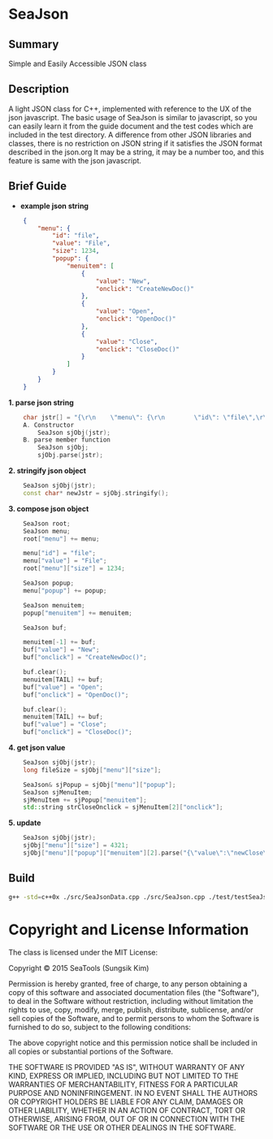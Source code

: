# SeaJson

Summary
-------
Simple and Easily Accessible JSON class

Description
-----------
A light JSON class for C++, implemented with reference to the UX of the json javascript.
The basic usage of SeaJson is similar to javascript, so you can easily learn it from the guide document and the test codes which are included in the test directory.
A difference from other JSON libraries and classes, there is no restriction on JSON string if it satisfies the JSON format described in the json.org
It may be a string, it may be a number too, and this feature is same with the json javascript.

Brief Guide
-----------
- **example json string**
```json
    {
        "menu": {
            "id": "file",
            "value": "File",
            "size": 1234,
            "popup": {
                "menuitem": [
                    {
                        "value": "New",
                        "onclick": "CreateNewDoc()"
                    },
                    {
                        "value": "Open",
                        "onclick": "OpenDoc()"
                    },
                    {
                        "value": "Close",
                        "onclick": "CloseDoc()"
                    }
                ]
            }
        }
    }
```

**1. parse json string**
```cpp
    char jstr[] = "{\r\n    \"menu\": {\r\n        \"id\": \"file\",\r\n        \"value\": \"File\",\r\n        \"size\": 1234,\r\n        \"popup\": {\r\n            \"menuitem\": [\r\n                {\r\n                    \"value\": \"New\",\r\n                    \"onclick\": \"CreateNewDoc()\"\r\n                },\r\n                {\r\n                    \"value\": \"Open\",\r\n                    \"onclick\": \"OpenDoc()\"\r\n                },\r\n                {\r\n                    \"value\": \"Close\",\r\n                    \"onclick\": \"CloseDoc()\"\r\n                }\r\n            ]\r\n        }\r\n    }\r\n}";
    A. Constructor
        SeaJson sjObj(jstr);
    B. parse member function
        SeaJson sjObj;
        sjObj.parse(jstr);
```

**2. stringify json object**
```cpp
    SeaJson sjObj(jstr);
    const char* newJstr = sjObj.stringify();
```

**3. compose json object**
```cpp
    SeaJson root;
    SeaJson menu;
    root["menu"] += menu;

    menu["id"] = "file";
    menu["value"] = "File";
    root["menu"]["size"] = 1234;

    SeaJson popup;
    menu["popup"] += popup;

    SeaJson menuitem;
    popup["menuitem"] += menuitem;

    SeaJson buf;

    menuitem[-1] += buf;
    buf["value"] = "New";
    buf["onclick"] = "CreateNewDoc()";

    buf.clear();
    menuitem[TAIL] += buf;
    buf["value"] = "Open";
    buf["onclick"] = "OpenDoc()";

    buf.clear();
    menuitem[TAIL] += buf;
    buf["value"] = "Close";
    buf["onclick"] = "CloseDoc()";
```

**4. get json value**
```cpp
    SeaJson sjObj(jstr);
    long fileSize = sjObj["menu"]["size"];

    SeaJson& sjPopup = sjObj["menu"]["popup"];
    SeaJson sjMenuItem;
    sjMenuItem += sjPopup["menuitem"];
    std::string strCloseOnclick = sjMenuItem[2]["onclick"];
```

**5. update**
```cpp
    SeaJson sjObj(jstr);
    sjObj["menu"]["size"] = 4321;
    sjObj["menu"]["popup"]["menuitem"][2].parse("{\"value\":\"newClose\",\"onclick\":\"newCloseDoc()\"}");
```

Build
-----
```bash
g++ -std=c++0x ./src/SeaJsonData.cpp ./src/SeaJson.cpp ./test/testSeaJson.cpp -o ./test/testSeaJson;
```

Copyright and License Information
=================================
The class is licensed under the MIT License:

Copyright © 2015 SeaTools (Sungsik Kim)

Permission is hereby granted, free of charge, to any person obtaining a copy of this software and associated documentation files (the "Software"), to deal in the Software without restriction, including without limitation the rights to use, copy, modify, merge, publish, distribute, sublicense, and/or sell copies of the Software, and to permit persons to whom the Software is furnished to do so, subject to the following conditions:

The above copyright notice and this permission notice shall be included in all copies or substantial portions of the Software.

THE SOFTWARE IS PROVIDED "AS IS", WITHOUT WARRANTY OF ANY KIND, EXPRESS OR IMPLIED, INCLUDING BUT NOT LIMITED TO THE WARRANTIES OF MERCHANTABILITY, FITNESS FOR A PARTICULAR PURPOSE AND NONINFRINGEMENT. IN NO EVENT SHALL THE AUTHORS OR COPYRIGHT HOLDERS BE LIABLE FOR ANY CLAIM, DAMAGES OR OTHER LIABILITY, WHETHER IN AN ACTION OF CONTRACT, TORT OR OTHERWISE, ARISING FROM, OUT OF OR IN CONNECTION WITH THE SOFTWARE OR THE USE OR OTHER DEALINGS IN THE SOFTWARE.
